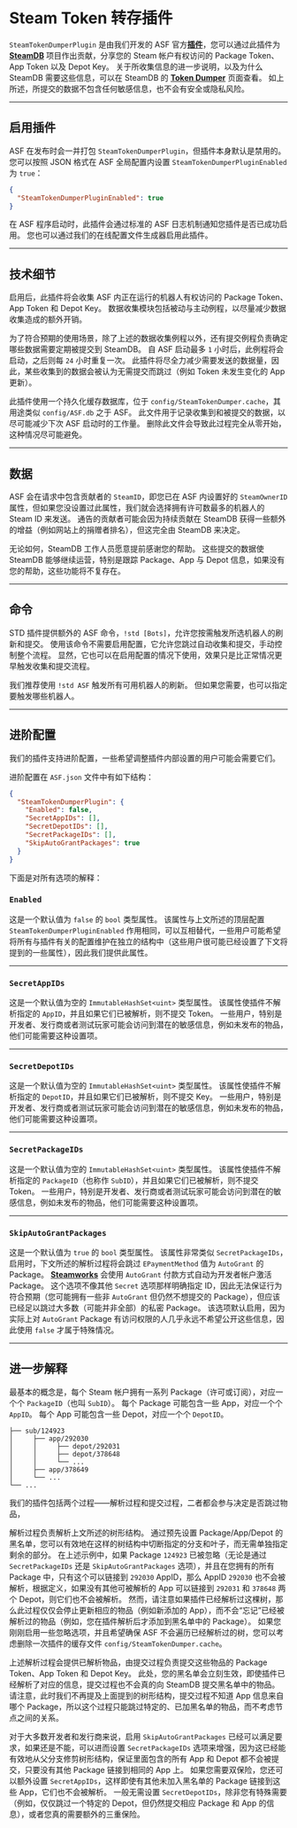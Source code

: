 # Steam Token 转存插件

`SteamTokenDumperPlugin` 是由我们开发的 ASF 官方&#8203;**[插件](https://github.com/JustArchiNET/ArchiSteamFarm/wiki/Plugins-zh-CN)**，您可以通过此插件为 **[SteamDB](https://steamdb.info)** 项目作出贡献，分享您的 Steam 帐户有权访问的 Package Token、App Token 以及 Depot Key。 关于所收集信息的进一步说明，以及为什么 SteamDB 需要这些信息，可以在 SteamDB 的 **[Token Dumper](https://steamdb.info/tokendumper)** 页面查看。 如上所述，所提交的数据不包含任何敏感信息，也不会有安全或隐私风险。

---

## 启用插件

ASF 在发布时会一并打包 `SteamTokenDumperPlugin`，但插件本身默认是禁用的。 您可以按照 JSON 格式在 ASF 全局配置内设置 `SteamTokenDumperPluginEnabled` 为 `true`：

```json
{
  "SteamTokenDumperPluginEnabled": true
}
```

在 ASF 程序启动时，此插件会通过标准的 ASF 日志机制通知您插件是否已成功启用。 您也可以通过我们的在线配置文件生成器启用此插件。

---

## 技术细节

启用后，此插件将会收集 ASF 内正在运行的机器人有权访问的 Package Token、App Token 和 Depot Key。 数据收集模块包括被动与主动例程，以尽量减少数据收集造成的额外开销。

为了符合预期的使用场景，除了上述的数据收集例程以外，还有提交例程负责确定哪些数据需要定期被提交到 SteamDB。 自 ASF 启动最多 `1` 小时后，此例程将会启动，之后则每 `24` 小时重复一次。 此插件将尽全力减少需要发送的数据量，因此，某些收集到的数据会被认为无需提交而跳过（例如 Token 未发生变化的 App 更新）。

此插件使用一个持久化缓存数据库，位于 `config/SteamTokenDumper.cache`，其用途类似 `config/ASF.db` 之于 ASF。 此文件用于记录收集到和被提交的数据，以尽可能减少下次 ASF 启动时的工作量。 删除此文件会导致此过程完全从零开始，这种情况尽可能避免。

---

## 数据

ASF 会在请求中包含贡献者的 `SteamID`，即您已在 ASF 内设置好的 `SteamOwnerID` 属性，但如果您没设置过此属性，我们就会选择拥有许可数最多的机器人的 Steam ID 来发送。 通告的贡献者可能会因为持续贡献在 SteamDB 获得一些额外的增益（例如网站上的捐赠者排名），但这完全由 SteamDB 来决定。

无论如何，SteamDB 工作人员愿意提前感谢您的帮助。 这些提交的数据使 SteamDB 能够继续运营，特别是跟踪 Package、App 与 Depot 信息，如果没有您的帮助，这些功能将不复存在。

---

## 命令

STD 插件提供额外的 ASF 命令，`!std [Bots]`，允许您按需触发所选机器人的刷新和提交。 使用该命令不需要启用配置，它允许您跳过自动收集和提交，手动控制整个流程。 显然，它也可以在启用配置的情况下使用，效果只是比正常情况更早触发收集和提交流程。

我们推荐使用 `!std ASF` 触发所有可用机器人的刷新。 但如果您需要，也可以指定要触发哪些机器人。

---

## 进阶配置

我们的插件支持进阶配置，一些希望调整插件内部设置的用户可能会需要它们。

进阶配置在 `ASF.json` 文件中有如下结构：

```json
{
  "SteamTokenDumperPlugin": {
    "Enabled": false,
    "SecretAppIDs": [],
    "SecretDepotIDs": [],
    "SecretPackageIDs": [],
    "SkipAutoGrantPackages": true
  }
}
```

下面是对所有选项的解释：

### `Enabled`

这是一个默认值为 `false` 的 `bool` 类型属性。 该属性与上文所述的顶层配置 `SteamTokenDumperPluginEnabled` 作用相同，可以互相替代，一些用户可能希望将所有与插件有关的配置维护在独立的结构中（这些用户很可能已经设置了下文将提到的一些属性），因此我们提供此属性。

---

### `SecretAppIDs`

这是一个默认值为空的 `ImmutableHashSet<uint>` 类型属性。 该属性使插件不解析指定的 `AppID`，并且如果它们已被解析，则不提交 Token。 一些用户，特别是开发者、发行商或者测试玩家可能会访问到潜在的敏感信息，例如未发布的物品，他们可能需要这种设置项。

---

### `SecretDepotIDs`

这是一个默认值为空的 `ImmutableHashSet<uint>` 类型属性。 该属性使插件不解析指定的 `DepotID`，并且如果它们已被解析，则不提交 Key。 一些用户，特别是开发者、发行商或者测试玩家可能会访问到潜在的敏感信息，例如未发布的物品，他们可能需要这种设置项。

---

### `SecretPackageIDs`

这是一个默认值为空的 `ImmutableHashSet<uint>` 类型属性。 该属性使插件不解析指定的 `PackageID`（也称作 `SubID`），并且如果它们已被解析，则不提交 Token。 一些用户，特别是开发者、发行商或者测试玩家可能会访问到潜在的敏感信息，例如未发布的物品，他们可能需要这种设置项。

---

### `SkipAutoGrantPackages`

这是一个默认值为 `true` 的 `bool` 类型属性。 该属性非常类似 `SecretPackageIDs`，启用时，下文所述的解析过程将会跳过 `EPaymentMethod` 值为 `AutoGrant` 的 Package。 **[Steamworks](https://partner.steamgames.com)** 会使用 `AutoGrant` 付款方式自动为开发者帐户激活 Package。 这个选项不像其他 `Secret` 选项那样明确指定 ID，因此无法保证行为符合预期（您可能拥有一些非 `AutoGrant` 但仍然不想提交的 Package），但应该已经足以跳过大多数（可能并非全部）的私密 Package。 该选项默认启用，因为实际上对 `AutoGrant` Package 有访问权限的人几乎永远不希望公开这些信息，因此使用 `false` 才属于特殊情况。

---

## 进一步解释

最基本的概念是，每个 Steam 帐户拥有一系列 Package（许可或订阅），对应一个个 `PackageID`（也叫 `SubID`）。 每个 Package 可能包含一些 App，对应一个个 `AppID`。 每个 App 可能包含一些 Depot，对应一个个 `DepotID`。

```text
├── sub/124923
│     ├── app/292030
│     │     ├── depot/292031
│     │     ├── depot/378648
│     │     └── ...
│     ├── app/378649
│     └── ...
└── ...
```

我们的插件包括两个过程——解析过程和提交过程，二者都会参与决定是否跳过物品，

解析过程负责解析上文所述的树形结构。 通过预先设置 Package/App/Depot 的黑名单，您可以有效地在这样的树结构中切断指定的分支和叶子，而无需单独指定剩余的部分。 在上述示例中，如果 Package `124923` 已被忽略（无论是通过 `SecretPackageIDs` 还是 `SkipAutoGrantPackages` 选项），并且在您拥有的所有 Package 中，只有这个可以链接到 `292030` AppID，那么 AppID `292030` 也不会被解析，根据定义，如果没有其他可被解析的 App 可以链接到 `292031` 和 `378648` 两个 Depot，则它们也不会被解析。 然而，请注意如果插件已经解析过这棵树，那么此过程仅仅会停止更新相应的物品（例如新添加的 App），而不会“忘记”已经被解析过的物品（例如，您在插件解析后才添加到黑名单中的 Package）。 如果您刚刚启用一些忽略选项，并且希望确保 ASF 不会遍历已经解析过的树，您可以考虑删除一次插件的缓存文件 `config/SteamTokenDumper.cache`。

上述解析过程会提供已解析物品，由提交过程负责提交这些物品的 Package Token、App Token 和 Depot Key。 此处，您的黑名单会立刻生效，即使插件已经解析了对应的信息，提交过程也不会真的向 SteamDB 提交黑名单中的物品。 请注意，此时我们不再提及上面提到的树形结构，提交过程不知道 App 信息来自哪个 Package，所以这个过程只能跳过特定的、已加黑名单的物品，而不考虑节点之间的关系。

对于大多数开发者和发行商来说，启用 `SkipAutoGrantPackages` 已经可以满足要求，如果还是不能，可以进而设置 `SecretPackageIDs` 选项来增强，因为这已经能有效地从父分支修剪树形结构，保证里面包含的所有 App 和 Depot 都不会被提交，只要没有其他 Package 链接到相同的 App 上。 如果您需要双保险，您还可以额外设置 `SecretAppIDs`，这样即使有其他未加入黑名单的 Package 链接到这些 App，它们也不会被解析。 一般无需设置 `SecretDepotIDs`，除非您有特殊需要（例如，仅仅跳过一个特定的 Depot，但仍然提交相应 Package 和 App 的信息），或者您真的需要额外的三重保险。